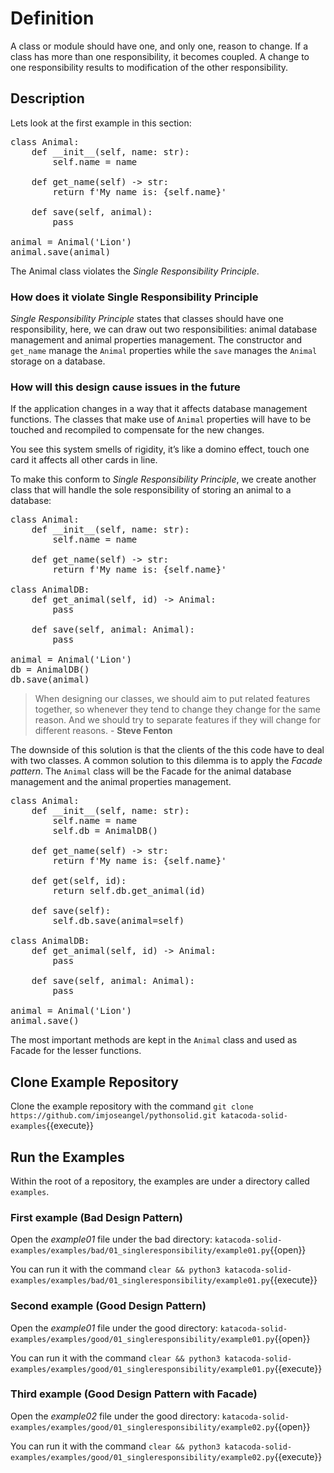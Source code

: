 # Definition

A class or module should have one, and only one, reason to change. If a class has more than one responsibility, it becomes coupled. A change to one responsibility results to modification of the other responsibility.

## Description

Lets look at the first example in this section:

<pre class="file" data-target="clipboard">
class Animal:
    def __init__(self, name: str):
        self.name = name

    def get_name(self) -> str:
        return f'My name is: {self.name}'

    def save(self, animal):
        pass

animal = Animal('Lion')
animal.save(animal)
</pre>

The Animal class violates the *Single Responsibility Principle*.

### How does it violate Single Responsibility Principle

*Single Responsibility Principle* states that classes should have one responsibility, here, we can draw out two responsibilities: animal database management and animal properties management. The constructor and `get_name` manage the `Animal` properties while the `save` manages the `Animal` storage on a database.

### How will this design cause issues in the future

If the application changes in a way that it affects database management functions. The classes that make use of `Animal` properties will have to be touched and recompiled to compensate for the new changes.

You see this system smells of rigidity, it’s like a domino effect, touch one card it affects all other cards in line.

To make this conform to *Single Responsibility Principle*, we create another class that will handle the sole responsibility of storing an animal to a database:

<pre class="file" data-target="clipboard">
class Animal:
    def __init__(self, name: str):
        self.name = name

    def get_name(self) -> str:
        return f'My name is: {self.name}'

class AnimalDB:
    def get_animal(self, id) -> Animal:
        pass

    def save(self, animal: Animal):
        pass

animal = Animal('Lion')
db = AnimalDB()
db.save(animal)
</pre>

> When designing our classes, we should aim to put related features together, so whenever they tend to change they change for the same reason.  And we should try to separate features if they will change for different reasons. - **Steve Fenton**

The downside of this solution is that the clients of the this code have to deal with two classes.  A common solution to this dilemma is to apply the *Facade pattern*. The `Animal` class will be the Facade for the animal database management and the animal properties management.

<pre class="file" data-target="clipboard">
class Animal:
    def __init__(self, name: str):
        self.name = name
        self.db = AnimalDB()

    def get_name(self) -> str:
        return f'My name is: {self.name}'

    def get(self, id):
        return self.db.get_animal(id)

    def save(self):
        self.db.save(animal=self)

class AnimalDB:
    def get_animal(self, id) -> Animal:
        pass

    def save(self, animal: Animal):
        pass

animal = Animal('Lion')
animal.save()
</pre>

The most important methods are kept in the `Animal` class and used as Facade for the lesser functions.

## Clone Example Repository

Clone the example repository with the command `git clone https://github.com/imjoseangel/pythonsolid.git katacoda-solid-examples`{{execute}}

## Run the Examples

Within the root of a repository, the examples are under a directory called `examples`.

### First example (Bad Design Pattern)

Open the *example01* file under the bad directory: `katacoda-solid-examples/examples/bad/01_singleresponsibility/example01.py`{{open}}

You can run it with the command `clear && python3 katacoda-solid-examples/examples/bad/01_singleresponsibility/example01.py`{{execute}}

### Second example (Good Design Pattern)

Open the *example01* file under the good directory: `katacoda-solid-examples/examples/good/01_singleresponsibility/example01.py`{{open}}

You can run it with the command `clear && python3 katacoda-solid-examples/examples/good/01_singleresponsibility/example01.py`{{execute}}

### Third example (Good Design Pattern with Facade)

Open the *example02* file under the good directory: `katacoda-solid-examples/examples/good/01_singleresponsibility/example02.py`{{open}}

You can run it with the command `clear && python3 katacoda-solid-examples/examples/good/01_singleresponsibility/example02.py`{{execute}}
